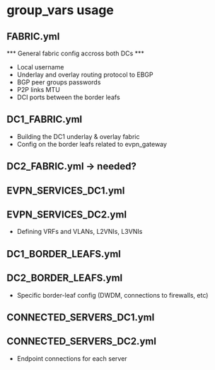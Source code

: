 # group_vars usage

## FABRIC.yml
*** General fabric config accross both DCs ***
- Local username
- Underlay and overlay routing protocol to EBGP
- BGP peer groups passwords
- P2P links MTU
- DCI ports between the border leafs

## DC1_FABRIC.yml
- Building the DC1 underlay & overlay fabric 
- Config on the border leafs related to evpn_gateway

## DC2_FABRIC.yml -> needed?

## EVPN_SERVICES_DC1.yml
## EVPN_SERVICES_DC2.yml
- Defining VRFs and VLANs, L2VNIs, L3VNIs

## DC1_BORDER_LEAFS.yml
## DC2_BORDER_LEAFS.yml
- Specific border-leaf config (DWDM, connections to firewalls, etc)

## CONNECTED_SERVERS_DC1.yml
## CONNECTED_SERVERS_DC2.yml
- Endpoint connections for each server




